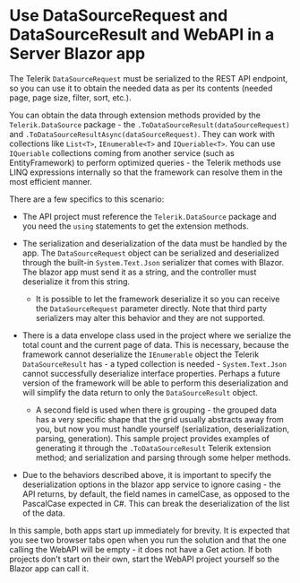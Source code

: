 # Use DataSourceRequest and DataSourceResult and WebAPI in a Server Blazor app

The Telerik `DataSourceRequest` must be serialized to the REST API endpoint, so you can use it to obtain the needed data as per its contents (needed page, page size, filter, sort, etc.).

You can obtain the data through extension methods provided by the `Telerik.DataSource` package - the `.ToDataSourceResult(dataSourceRequest)` and `.ToDataSourceResultAsync(dataSourceRequest)`. They can work with collections like `List<T>`, `IEnumerable<T>` and `IQueriable<T>`. You can use `IQueriable` collections coming from another service (such as EntityFramework) to perform optimized queries - the Telerik methods use LINQ expressions internally so that the framework can resolve them in the most efficient manner.

There are a few specifics to this scenario:

* The API project must reference the `Telerik.DataSource` package and you need the `using` statements to get the extension methods.

* The serialization and deserialization of the data must be handled by the app. The `DataSourceRequest` object can be serialized and deserialized through the built-in `System.Text.Json` serializer that comes with Blazor. The blazor app must send it as a string, and the controller must deserialize it from this string.
    * It is possible to let the framework deserialize it so you can receive the `DataSourceRequest` parameter directly. Note that third party serializers may alter this behavior and they are not supported.

* There is a data envelope class used in the project where we serialize the total count and the current page of data. This is necessary, because the framework cannot deserialize the `IEnumerable` object the Telerik `DataSourceResult` has - a typed collection is needed - `System.Text.Json` cannot successfully deserialize interface properties. Perhaps a future version of the framework will be able to perform this deserialization and will simplify the data return to only the `DataSourceResult` object.
    * A second field is used when there is grouping - the grouped data has a very specific shape that the grid usually abstracts away from you, but now you must handle yourself (serialization, deserialization, parsing, generation). This sample project provides examples of generating it through the `.ToDataSourceResult` Telerik extension method; and serialization and parsing through some helper methods.

* Due to the behaviors described above, it is important to specify the deserialization options in the blazor app service to ignore casing - the API returns, by default, the field names in camelCase, as opposed to the PascalCase expected in C#. This can break the deserialization of the list of the data.

In this sample, both apps start up immediately for brevity. It is expected that you see two browser tabs open when you run the solution and that the one calling the WebAPI will be empty - it does not have a Get action. If both projects don't start on their own, start the WebAPI project yourself so the Blazor app can call it.